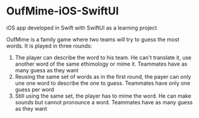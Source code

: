 # OufMime-iOS-SwiftUI
iOS app developed in Swift with SwiftUI as a learning project

OufMime is a family game where two teams will try to guess the most words.
It is played in three rounds:
1. The player can describe the word to his team. He can't translate it, use another word of the same ethimology or mime it. Teammates have as many guess as they want
2. Reusing the same set of words as in the first round, the payer can only une one word to describe the one to guess. Teammates have only one guess per word
3. Still using the same set, the player has to mime the word. He can make sounds but cannot pronounce a word. Teammates have as many guess as they want
